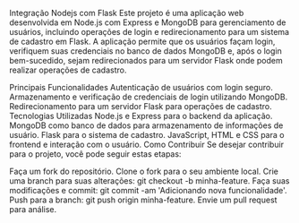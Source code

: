 Integração Nodejs com Flask
Este projeto é uma aplicação web desenvolvida em Node.js com Express e MongoDB para gerenciamento de usuários, incluindo operações de login e redirecionamento para um sistema de cadastro em Flask. A aplicação permite que os usuários façam login, verifiquem suas credenciais no banco de dados MongoDB e, após o login bem-sucedido, sejam redirecionados para um servidor Flask onde podem realizar operações de cadastro.

Principais Funcionalidades
Autenticação de usuários com login seguro.
Armazenamento e verificação de credenciais de login utilizando MongoDB.
Redirecionamento para um servidor Flask para operações de cadastro.
Tecnologias Utilizadas
Node.js e Express para o backend da aplicação.
MongoDB como banco de dados para armazenamento de informações de usuário.
Flask para o sistema de cadastro.
JavaScript, HTML e CSS para o frontend e interação com o usuário.
Como Contribuir
Se desejar contribuir para o projeto, você pode seguir estas etapas:

Faça um fork do repositório.
Clone o fork para o seu ambiente local.
Crie uma branch para suas alterações: git checkout -b minha-feature.
Faça suas modificações e commit: git commit -am 'Adicionando nova funcionalidade'.
Push para a branch: git push origin minha-feature.
Envie um pull request para análise.

